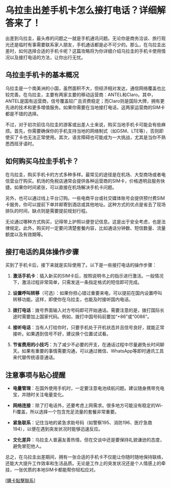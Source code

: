 # 乌拉圭出差手机卡怎么接打电话？详细解答来了！

出差到乌拉圭，最头疼的问题之一就是手机通讯问题。无论你是商务洽谈、旅行观光还是临时有事需要联系家人朋友，手机通话都是必不可少的。那么，在乌拉圭出差时，如何选择合适的手机卡呢？这篇攻略将为你详细介绍乌拉圭的手机卡使用情况以及接打电话的方法，让你出行无忧。

## 乌拉圭手机卡的基本概况

乌拉圭是一个南美洲的小国，虽然面积不大，但经济相对发达，通信网络覆盖也比较完善。在乌拉圭，主要有两家主要的移动运营商：ANTEL和Claro。其中，ANTEL是国有运营商，信号覆盖较广且资费稳定；而Claro则是国际大牌，拥有更先进的技术和更多增值服务。如果你需要在当地接打电话，这两家运营商的SIM卡都是不错的选择。

不过，对于初次前往乌拉圭的游客或出差人士来说，购买当地手机卡可能会有些麻烦。首先，你需要确保你的手机支持当地的网络制式（如GSM、LTE等），否则即使买了卡也无法正常使用。其次，语言障碍也可能成为一大挑战，尤其是当你不熟悉西班牙语时。

## 如何购买乌拉圭手机卡？

在乌拉圭，购买手机卡的方式多种多样。最常见的途径是在机场、大型商场或者电信营业厅购买。机场的免税店通常会提供各种运营商的SIM卡，价格透明且服务快捷。如果你时间紧张，可以直接在机场解决手机卡问题。

另外，也可以通过线上平台订购。一些电商平台或社交媒体账号会提供预付费SIM卡服务，你可以提前下单并邮寄到酒店或其他地址。这种方式的优点是省去了现场排队的时间，缺点则是需要提前规划行程。

无论通过哪种方式购买，记得带上护照以便登记信息。这是出于安全考虑，也是法律规定。此外，购买时一定要问清楚套餐内容，比如通话分钟数、短信数量、流量额度以及有效期等。

## 接打电话的具体操作步骤

买到了手机卡后，接下来就是实际使用了。以下是一些接打电话的操作步骤：

1. **激活手机卡**：插入新买的SIM卡后，按照说明书上的指示进行激活。一般情况下，激活过程非常简单，只需发送一条指定格式的短信即可完成。

2. **设置呼叫转移**（可选）：如果你担心错过重要来电，可以提前在国内设置呼叫转移功能。这样，即使你在乌拉圭，也能及时接听国内电话。

3. **拨打电话**：拨号界面输入对方号码即可开始通话。需要注意的是，拨打国际长途时需要加上国家代码。例如，拨打中国号码前要加“+86”或“0086”。

4. **接听电话**：当有人打给你时，只要手机处于开机状态并且信号良好，就能正常接听。如果遇到信号不好，建议换个位置试试看。

5. **节省费用的小技巧**：为了减少不必要的开支，在通话过程中尽量避免长时间聊天。如果有重要的事情需要沟通，可以通过微信、WhatsApp等即时通讯工具来代替传统语音通话。

## 注意事项与贴心提醒

- **电量管理**：在国外使用手机时，一定要注意电池续航问题。建议随身携带充电宝，并随时关注电量变化。
  
- **网络连接**：除了打电话外，还要考虑上网需求。很多地方可能没有稳定的Wi-Fi覆盖，所以选择一个包含充足流量的套餐非常重要。

- **紧急联系**：记住当地的紧急求助号码（如警察195、消防196、医疗急救194），以便在遇到突发状况时能够迅速反应。

- **文化差异**：乌拉圭人普遍友善热情，但在交谈中还是要保持礼貌谦逊的态度，避免冒犯他人。

总之，在乌拉圭出差期间，拥有一张合适的手机卡不仅能让你随时随地保持联络，还能大大提升工作效率和生活品质。无论是工作上的突发状况还是个人情感上的牵挂，一张优质的本地SIM卡都能帮你轻松应对。

[[購卡點擊聯系](https://t.me/s/SXDXQF)]